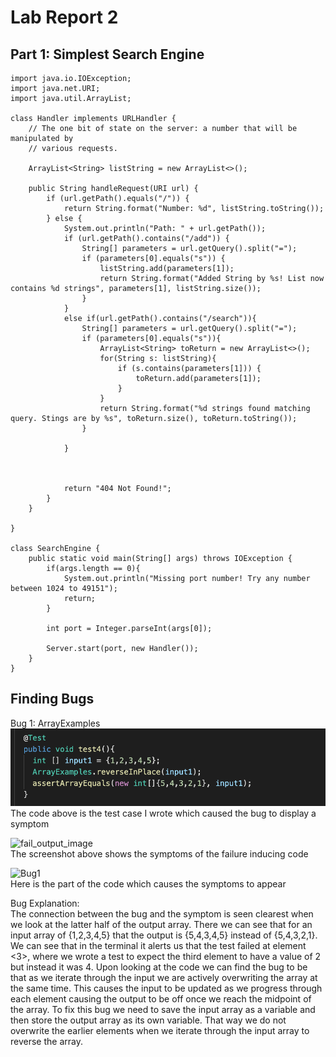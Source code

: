 # Lab Report 2

## Part 1: Simplest Search Engine 
```
import java.io.IOException;
import java.net.URI;
import java.util.ArrayList;

class Handler implements URLHandler {
    // The one bit of state on the server: a number that will be manipulated by
    // various requests.

    ArrayList<String> listString = new ArrayList<>();

    public String handleRequest(URI url) {
        if (url.getPath().equals("/")) {
            return String.format("Number: %d", listString.toString());
        } else {
            System.out.println("Path: " + url.getPath());
            if (url.getPath().contains("/add")) {
                String[] parameters = url.getQuery().split("=");
                if (parameters[0].equals("s")) {
                    listString.add(parameters[1]);
                    return String.format("Added String by %s! List now contains %d strings", parameters[1], listString.size());
                }
            }
            else if(url.getPath().contains("/search")){
                String[] parameters = url.getQuery().split("=");
                if (parameters[0].equals("s")){
                    ArrayList<String> toReturn = new ArrayList<>();
                    for(String s: listString){
                        if (s.contains(parameters[1])) {
                            toReturn.add(parameters[1]);
                        }
                    }
                    return String.format("%d strings found matching query. Stings are by %s", toReturn.size(), toReturn.toString());
                }

            }

             

            return "404 Not Found!";
        }
    }

}

class SearchEngine {
    public static void main(String[] args) throws IOException {
        if(args.length == 0){
            System.out.println("Missing port number! Try any number between 1024 to 49151");
            return;
        }

        int port = Integer.parseInt(args[0]);

        Server.start(port, new Handler());
    }
}

```


## Finding Bugs 

Bug 1: ArrayExamples 
![fail_input_image](Bug1_fail_input.png)
The code above is the test case I wrote which caused the bug to display a symptom

![fail_output_image](Bug1_fail_output.png)  
The screenshot above shows the symptoms of the failure inducing code   

![Bug1](Bug1_location.png)  
Here is the part of the code which causes the symptoms to appear

Bug Explanation:  
The connection between the bug and the symptom is seen clearest when we look at the latter half of the output array. There we can see that for an input array of {1,2,3,4,5} that the output is {5,4,3,4,5} instead of {5,4,3,2,1}. We can see that in the terminal it alerts us that the test failed at element <3>, where we wrote a test to expect the third element to have a value of 2 but instead it was 4. Upon looking at the code we can find the bug to be that as we iterate through the input we are actively overwriting the array at the same time. This causes the input to be updated as we progress through each element causing the output to be off once we reach the midpoint of the array. To fix this bug we need to save the input array as a variable and then store the output array as its own variable. That way we do not overwrite the earlier elements when we iterate through the input array to reverse the array. 

